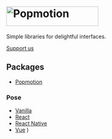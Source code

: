 # <a href="https://popmotion.io"><img src="https://cloud.githubusercontent.com/assets/7850794/21642571/1910a15e-d27b-11e6-84c7-19e88e207c14.png" height="52" width="243" alt="Popmotion" /></a>

Simple libraries for delightful interfaces.

[Support us](https://popmotion.io/support)

## Packages

* [Popmotion](https://github.com/Popmotion/popmotion/tree/master/packages/popmotion)

### Pose
* [Vanilla](https://github.com/Popmotion/popmotion/tree/master/packages/popmotion-pose)
* [React](https://github.com/Popmotion/popmotion/tree/master/packages/react-pose)
* [React Native](https://github.com/Popmotion/popmotion/tree/master/packages/react-native-pose)
* [Vue](https://github.com/Popmotion/popmotion/tree/master/packages/vue-pose)
)
